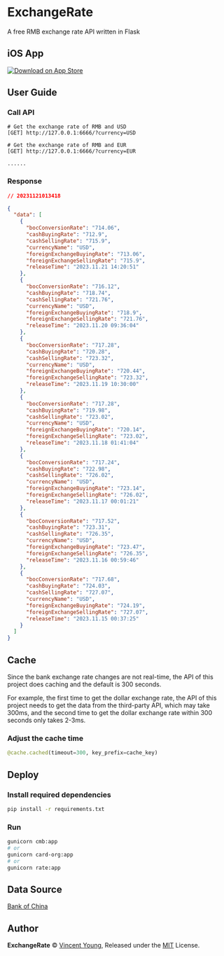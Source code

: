 # ExchangeRate
A free RMB exchange rate API written in Flask

## iOS App
[![Download on App Store](https://upload.wikimedia.org/wikipedia/commons/5/51/Download_on_the_App_Store_Badge_US-UK_RGB_blk.svg)](https://apps.apple.com/cn/app/dollar-currency-widget/id6450919353)


## User Guide
### Call API
```
# Get the exchange rate of RMB and USD
[GET] http://127.0.0.1:6666/?currency=USD

# Get the exchange rate of RMB and EUR
[GET] http://127.0.0.1:6666/?currency=EUR

......
```

### Response
```json
// 20231121013418

{
  "data": [
    {
      "bocConversionRate": "714.06",
      "cashBuyingRate": "712.9",
      "cashSellingRate": "715.9",
      "currencyName": "USD",
      "foreignExchangeBuyingRate": "713.06",
      "foreignExchangeSellingRate": "715.9",
      "releaseTime": "2023.11.21 14:20:51"
    },
    {
      "bocConversionRate": "716.12",
      "cashBuyingRate": "718.74",
      "cashSellingRate": "721.76",
      "currencyName": "USD",
      "foreignExchangeBuyingRate": "718.9",
      "foreignExchangeSellingRate": "721.76",
      "releaseTime": "2023.11.20 09:36:04"
    },
    {
      "bocConversionRate": "717.28",
      "cashBuyingRate": "720.28",
      "cashSellingRate": "723.32",
      "currencyName": "USD",
      "foreignExchangeBuyingRate": "720.44",
      "foreignExchangeSellingRate": "723.32",
      "releaseTime": "2023.11.19 10:30:00"
    },
    {
      "bocConversionRate": "717.28",
      "cashBuyingRate": "719.98",
      "cashSellingRate": "723.02",
      "currencyName": "USD",
      "foreignExchangeBuyingRate": "720.14",
      "foreignExchangeSellingRate": "723.02",
      "releaseTime": "2023.11.18 01:41:04"
    },
    {
      "bocConversionRate": "717.24",
      "cashBuyingRate": "722.98",
      "cashSellingRate": "726.02",
      "currencyName": "USD",
      "foreignExchangeBuyingRate": "723.14",
      "foreignExchangeSellingRate": "726.02",
      "releaseTime": "2023.11.17 00:01:21"
    },
    {
      "bocConversionRate": "717.52",
      "cashBuyingRate": "723.31",
      "cashSellingRate": "726.35",
      "currencyName": "USD",
      "foreignExchangeBuyingRate": "723.47",
      "foreignExchangeSellingRate": "726.35",
      "releaseTime": "2023.11.16 00:59:46"
    },
    {
      "bocConversionRate": "717.68",
      "cashBuyingRate": "724.03",
      "cashSellingRate": "727.07",
      "currencyName": "USD",
      "foreignExchangeBuyingRate": "724.19",
      "foreignExchangeSellingRate": "727.07",
      "releaseTime": "2023.11.15 00:37:25"
    }
  ]
}
```

## Cache
Since the bank exchange rate changes are not real-time, the API of this project does caching and the default is 300 seconds.

For example, the first time to get the dollar exchange rate, the API of this project needs to get the data from the third-party API, which may take 300ms, and the second time to get the dollar exchange rate within 300 seconds only takes 2-3ms.

### Adjust the cache time
```python
@cache.cached(timeout=300, key_prefix=cache_key)
```
## Deploy
### Install required dependencies
```bash
pip install -r requirements.txt
```
### Run
```bash
gunicorn cmb:app
# or
gunicorn card-org:app
# or
gunicorn rate:app
```

## Data Source
[Bank of China](https://www.boc.cn/en/)

## Author
**ExchangeRate** © [Vincent Young](https://github.com/missuo), Released under the [MIT](./LICENSE) License.<br>
